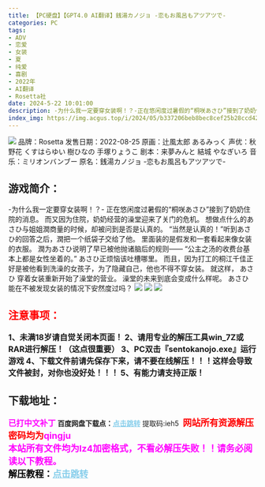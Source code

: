 ```yaml
---
title: 【PC硬盘】【GPT4.0 AI翻译】銭湯カノジョ -恋もお風呂もアツアツで-
categories: PC
tags:
- ADV
- 恋爱
- 女装
- 夏
- 纯爱
- 喜剧
- 2022年
- AI翻译
- Rosetta社
date: 2024-5-22 10:01:00
description: -为什么我一定要穿女装啊！？-正在悠闲度过暑假的“桐咲あさひ”接到了奶奶住院的消息。而又因为住院，奶奶经营的澡堂迎来了关门的危机。想做点什么的あさひ与姐姐潤商量的时候，却被问到是否是认真的。“当然是认真的！”听到あさひ的回答之后，潤把一个纸袋子交给了他。
index_img: https://img.acgus.top/i/2024/05/b337206beb8bec8cef25b28ccd42fdb1.webp
---
```

![](https://img.acgus.top/i/2024/05/b337206beb8bec8cef25b28ccd42fdb1.webp)
品牌：Rosetta
发售日期：2022-08-25
原画：辻風太郎 あるみっく
声优：秋野花 くすはらゆい 樹ひなの 手塚りょうこ
剧本：来夢みんと 結城 やなぎいろ
音乐：ミリオンバンブー
原名：銭湯カノジョ -恋もお風呂もアツアツで-

## 游戏简介：
-为什么我一定要穿女装啊！？-
正在悠闲度过暑假的“桐咲あさひ”接到了奶奶住院的消息。
而又因为住院，奶奶经营的澡堂迎来了关门的危机。
想做点什么的あさひ与姐姐潤商量的时候，却被问到是否是认真的。
“当然是认真的！”听到あさひ的回答之后，潤把一个纸袋子交给了他。
里面装的是假发和一套看起来像女装的衣服。
潤为あさひ说明了早已被他抛诸脑后的规则——
“公主之汤的收费台基本上都是女性坐着的。”
あさひ正烦恼该吐槽哪里。
而且，因为打工的桐江千佳正好是被他看到洗澡的女孩子，为了隐藏自己，他也不得不穿女装。
就这样， あさひ 穿着女装重新开始了澡堂的营业。
澡堂的未来到底会变成什么样呢。
あさひ 能在不被发现女装的情况下安然度过吗？
![](https://img.acgus.top/i/2024/05/e2c104a66fd59d07556dd1e6408c7174.webp)
![](https://img.acgus.top/i/2024/05/4b33d9b92fdfe8d9200769c72b7806bf.webp)
![](https://img.acgus.top/i/2024/05/410c2b1fed746cdc962a604bd577396e.webp)






## <font color=#FF0000 >注意事项：</font>
<font size=3><b>1、未满18岁请自觉关闭本页面！
2、请用专业的解压工具win_7Z或RAR进行解压！（这点很重要）
3、PC双击『sentokanojo.exe』运行游戏
4、下载文件前请先保存下来，请不要在线解压！！！这样会导致文件被封，对你也没好处！！！
5、有能力请支持正版！</b></font>

## 下载地址：
<font color=#FF00FF size=3>**已打中文补丁**</font>
<b>百度网盘下载点：</b><a href="https://pan.baidu.com/s/18s0Sr1KesjKuWR33FbxStw?pwd=ieh5" style="color: #87CEEB;"><b>点击跳转</b></a> 提取码:ieh5
<a style="padding: 0" href="https://post.qingju.org/AD/"><img style="max-width:100%" src="https://img.acgus.top/i/2024/07/478f689b8021d8d499ab43d21acf137a.gif" alt=""></a>
<b><font color=#FF0000 size=4>网站所有资源解压密码均为</b></font><b><font color=#FF00FF size=4>qingju</font><font color=#FF0000 ></font></b><br><b><font color=#FF00FF size=4>本站所有文件均为lz4加密格式，不看必解压失败！！请务必阅读以下教程。</b></font><br><b><font color=#000 size=4>解压教程：</b><a href="https://post.qingju.org/tutorial/000/" style="color: #87CEEB;"><b>点击跳转</b></a>